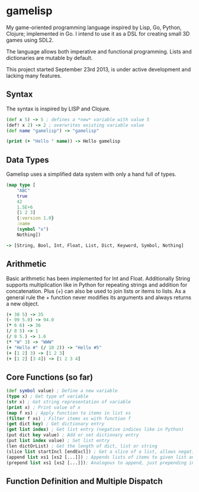gamelisp
========

My game-oriented programming language inspired by Lisp, Go, Python, Clojure; implemented in Go. I intend to use it as a DSL for creating small 3D games using SDL2.

The language allows both imperative and functional programming. Lists and dictionaries are mutable by default.

This project started September 23rd 2013, is under active development and lacking many features. 

Syntax
------

The syntax is inspired by LISP and Clojure.

````clojure
(def x 5) -> 5 ; defines a *new* variable with value 5
(def! x 2) -> 2 ; overwrites existing variable value
(def name "gamelisp") -> "gamelisp"

(print (+ "Hello " name)) -> Hello gamelisp
````

Data Types
----------

Gamelisp uses a simplified data system with only a hand full of types.

````clojure
(map type [
	"ABC" 
	true 
	42 
	1.5E+6 
	[1 2 3] 
	{:version 1.0}
	:name
	(symbol "x")
	Nothing])

-> [String, Bool, Int, Float, List, Dict, Keyword, Symbol, Nothing]
````

Arithmetic
----------

Basic arithmetic has been implemented for Int and Float. Additionally String supports multiplication like in Python for repeating strings and addition for concatenation. Plus (+) can also be used to join lists or items to lists. As a general rule the + function never modifies its arguments and always returns a new object.

````clojure
(+ 30 5) -> 35
(- 99 5.0) -> 94.0
(* 6 6) -> 36
(/ 8 5) -> 1
(/ 8 5.) -> 1.6
(* "W" 3) -> "WWW" 
(+ "Hello #" (/ 10 2)) -> "Hello #5"
(+ [1 2] 3) -> [1 2 3]
(+ [1 2] [3 4]) -> [1 2 3 4]
````

Core Functions (so far)
--------------

````clojure
(def symbol value) ; Define a new variable
(type x) ; Get type of variable
(str x) ; Get string representation of variable
(print x) ; Print value of x
(map f xs) ; Apply function to items in list xs
(filter f xs) ; Filter items xs with function f
(get dict key) ; Get dictionary entry
(get list index) ; Get list entry (negative indices like in Python)
(put dict key value) ; Add or set dictionary entry
(put list index value) ; Set list entry
(len dictOrList) ; Get the length of dict, list or string
(slice list startIncl [endExcl]) ; Get a slice of a list, allows negative indices
(append list xs1 [xs2 [...]]) ; Appends lists of items to given list and returns the modified list
(prepend list xs1 [xs2 [...]]); Analogous to append, just prepending instead
````

Function Definition and Multiple Dispatch
-----------------------------------------

````clojure

````
